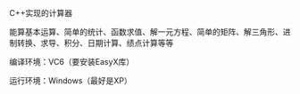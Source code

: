 C++实现的计算器

能算基本运算、简单的统计、函数求值、解一元方程、简单的矩阵、解三角形、进制转换、求导、积分、日期计算、绩点计算等等

编译环境：VC6（要安装EasyX库）

运行环境：Windows（最好是XP）
